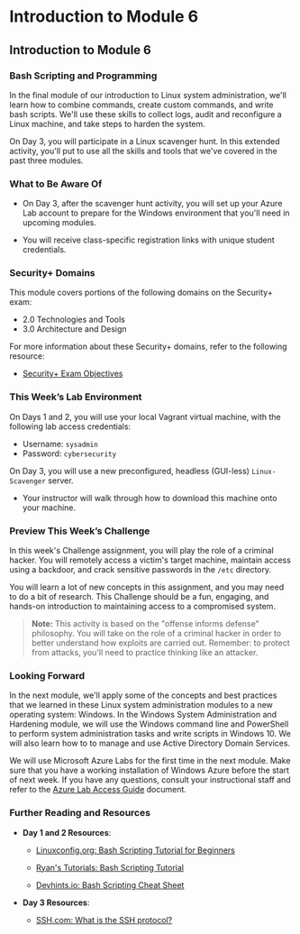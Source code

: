 # Introduction to Module 6

## Introduction to Module 6

### Bash Scripting and Programming

In the final module of our introduction to Linux system administration, we'll learn how to combine commands, create custom commands, and write bash scripts. We'll use these skills to collect logs, audit and reconfigure a Linux machine, and take steps to harden the system. 

On Day 3, you will participate in a Linux scavenger hunt. In this extended activity, you'll put to use all the skills and tools that we've covered in the past three modules. 

### What to Be Aware Of

- On Day 3, after the scavenger hunt activity, you will set up your Azure Lab account to prepare for the Windows environment that you'll need in upcoming modules. 

- You will receive class-specific registration links with unique student credentials.

### Security+ Domains

This module covers portions of the following domains on the Security+ exam:

- 2.0 Technologies and Tools
- 3.0 Architecture and Design

For more information about these Security+ domains, refer to the following resource: 
   - [Security+ Exam Objectives](https://www.comptia.jp/pdf/Security%2B%20SY0-501%20Exam%20Objectives.pdf)

### This Week’s Lab Environment

On Days 1 and 2, you will use your local Vagrant virtual machine, with the following lab access credentials: 
 - Username: `sysadmin`
 - Password: `cybersecurity`

On Day 3, you will use a new preconfigured, headless (GUI-less) `Linux-Scavenger` server.

- Your instructor will walk through how to download this machine onto your machine.

### Preview This Week’s Challenge

In this week's Challenge assignment, you will play the role of a criminal hacker. You will remotely access a victim's target machine, maintain access using a backdoor, and crack sensitive passwords in the `/etc` directory.

You will learn a lot of new concepts in this assignment, and you may need to do a bit of research. This Challenge should be a fun, engaging, and hands-on introduction to maintaining access to a compromised system. 

> **Note:** This activity is based on the "offense informs defense" philosophy. You will take on the role of a criminal hacker in order to better understand how exploits are carried out. Remember: to protect from attacks, you'll need to practice thinking like an attacker.

### Looking Forward

In the next module, we'll apply some of the concepts and best practices that we learned in these Linux system administration modules to a new operating system: Windows. In the Windows System Administration and Hardening module, we will use the Windows command line and PowerShell to perform system administration tasks and write scripts in Windows 10. We will also learn how to to manage and use Active Directory Domain Services.

We will use Microsoft Azure Labs for the first time in the next module. Make sure that you have a working installation of Windows Azure before the start of next week. If you have any questions, consult your instructional staff and refer to the [Azure Lab Access Guide](https://docs.google.com/document/d/1TIRFGK9IabM7GFKXvMG31-y6UkHS2135jpZlwJUenJE/edit?usp=sharing) document.

### Further Reading and Resources

- **Day 1 and 2 Resources**:

    - [Linuxconfig.org: Bash Scripting Tutorial for Beginners](https://linuxconfig.org/bash-scripting-tutorial-for-beginners)

    - [Ryan's Tutorials: Bash Scripting Tutorial](https://ryanstutorials.net/bash-scripting-tutorial/)

    - [Devhints.io: Bash Scripting Cheat Sheet](https://devhints.io/bash)


- **Day 3 Resources**: 

    - [SSH.com: What is the SSH protocol?](https://www.ssh.com/ssh/protocol/)

